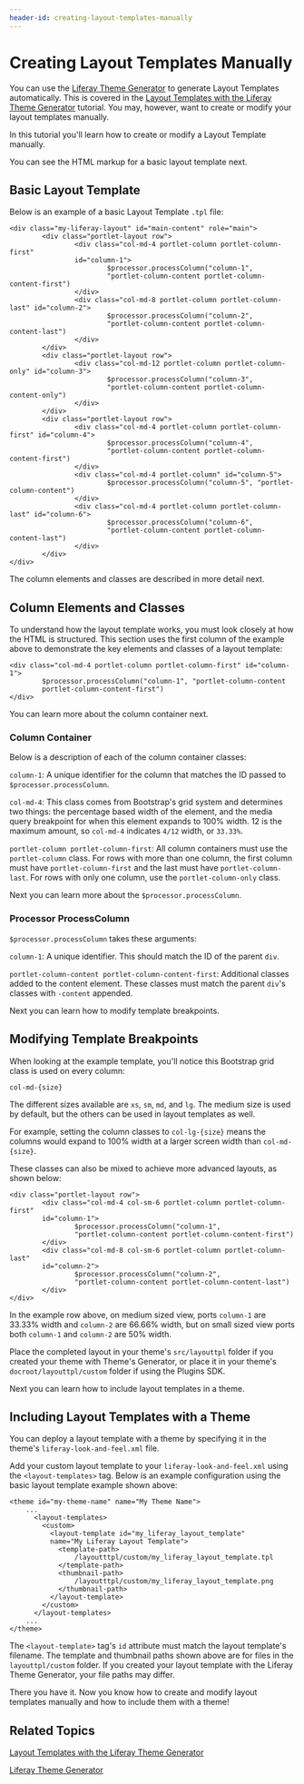 ```yaml
---
header-id: creating-layout-templates-manually
---
```


# Creating Layout Templates Manually

You can use the [Liferay Theme Generator](/docs/7-0/tutorials/-/knowledge_base/t/themes-generator)
to generate Layout Templates automatically. This is covered in the 
[Layout Templates with the Liferay Theme Generator](/docs/7-0/tutorials/-/knowledge_base/t/creating-layout-templates-with-the-themes-generator-0) 
tutorial. You may, however, want to create or modify your layout templates manually.

In this tutorial you'll learn how to create or modify a Layout Template manually.

You can see the HTML markup for a basic layout template next.

## Basic Layout Template

Below is an example of a basic Layout Template `.tpl` file:

    <div class="my-liferay-layout" id="main-content" role="main">
            <div class="portlet-layout row">
                    <div class="col-md-4 portlet-column portlet-column-first" 
                    id="column-1">
                            $processor.processColumn("column-1", 
                            "portlet-column-content portlet-column-content-first")
                    </div>
                    <div class="col-md-8 portlet-column portlet-column-last" id="column-2">
                            $processor.processColumn("column-2", 
                            "portlet-column-content portlet-column-content-last")
                    </div>
            </div>
            <div class="portlet-layout row">
                    <div class="col-md-12 portlet-column portlet-column-only" id="column-3">
                            $processor.processColumn("column-3", 
                            "portlet-column-content portlet-column-content-only")
                    </div>
            </div>
            <div class="portlet-layout row">
                    <div class="col-md-4 portlet-column portlet-column-first" id="column-4">
                            $processor.processColumn("column-4", 
                            "portlet-column-content portlet-column-content-first")
                    </div>
                    <div class="col-md-4 portlet-column" id="column-5">
                            $processor.processColumn("column-5", "portlet-column-content")
                    </div>
                    <div class="col-md-4 portlet-column portlet-column-last" id="column-6">
                            $processor.processColumn("column-6", 
                            "portlet-column-content portlet-column-content-last")
                    </div>
            </div>
    </div>

The column elements and classes are described in more detail next.

## Column Elements and Classes

To understand how the layout template works, you must look closely at how the
HTML is structured. This section uses the first column of the example above 
to demonstrate the key elements and classes of a layout template:

    <div class="col-md-4 portlet-column portlet-column-first" id="column-1">
            $processor.processColumn("column-1", "portlet-column-content 
            portlet-column-content-first")
    </div>

You can learn more about the column container next.

### Column Container

Below is a description of each of the column container classes:

`column-1`: A unique identifier for the column that matches the ID passed to 
`$processor.processColumn`.

`col-md-4`: This class comes from Bootstrap's grid system and determines two 
things: the percentage based width of the element, and the media query 
breakpoint for when this element expands to 100% width. 12 is the maximum 
amount, so `col-md-4` indicates `4/12` width, or `33.33%`.

`portlet-column portlet-column-first`: All column containers must use the 
`portlet-column` class. For rows with more than one column, the first column 
must have `portlet-column-first` and the last must have `portlet-column-last`. 
For rows with only one column, use the `portlet-column-only` class.
 
Next you can learn more about the `$processor.processColumn`.

### Processor ProcessColumn

`$processor.processColumn` takes these arguments: 

`column-1`: A unique identifier. This should match the ID of the parent `div`.

`portlet-column-content portlet-column-content-first`: Additional classes 
added to the content element. These classes must match the parent `div`'s 
classes with `-content` appended.

Next you can learn how to modify template breakpoints.

## Modifying Template Breakpoints

When looking at the example template, you'll notice this Bootstrap grid class 
is used on every column:

    col-md-{size}

The different sizes available are `xs`, `sm`, `md`, and `lg`. The medium size is 
used by default, but the others can be used in layout templates as well.

For example, setting the column classes to `col-lg-{size}` means the columns 
would expand to 100% width at a larger screen width than `col-md-{size}`.

These classes can also be mixed to achieve more advanced layouts, as shown
below:

    <div class="portlet-layout row">
            <div class="col-md-4 col-sm-6 portlet-column portlet-column-first" 
            id="column-1">
                    $processor.processColumn("column-1", 
                    "portlet-column-content portlet-column-content-first")
            </div>
            <div class="col-md-8 col-sm-6 portlet-column portlet-column-last" 
            id="column-2">
                    $processor.processColumn("column-2", 
                    "portlet-column-content portlet-column-content-last")
            </div>
    </div>

In the example row above, on medium sized view, ports `column-1` are 33.33% 
width and `column-2` are 66.66% width, but on small sized view ports both 
`column-1` and `column-2` are 50% width.

Place the completed layout in your theme's `src/layouttpl` folder if you created
your theme with Theme's Generator, or place it in your theme's 
`docroot/layouttpl/custom` folder if using the Plugins SDK.


Next you can learn how to include layout templates in a theme.

## Including Layout Templates with a Theme

You can deploy a layout template with a theme by specifying it in the theme's 
`liferay-look-and-feel.xml` file.

Add your custom layout template to your `liferay-look-and-feel.xml` using the 
`<layout-templates>` tag. Below is an example configuration using the basic 
layout template example shown above:

    <theme id="my-theme-name" name="My Theme Name">
        ...
          <layout-templates>
            <custom>
              <layout-template id="my_liferay_layout_template" 
              name="My Liferay Layout Template">
                <template-path>
                    /layoutttpl/custom/my_liferay_layout_template.tpl
                </template-path>
                <thumbnail-path>
                    /layoutttpl/custom/my_liferay_layout_template.png
                </thumbnail-path>
              </layout-template>
            </custom>
          </layout-templates>
        ...
    </theme>

The `<layout-template>` tag's `id` attribute must match the layout template's 
filename. The template and thumbnail paths shown above are for files in the 
`layouttpl/custom` folder. If you created your layout template with the Liferay 
Theme Generator, your file paths may differ. 

There you have it. Now you know how to create and modify layout templates 
manually and how to include them with a theme!

## Related Topics

[Layout Templates with the Liferay Theme Generator](/docs/7-0/tutorials/-/knowledge_base/t/creating-layout-templates-with-the-themes-generator-0)

[Liferay Theme Generator](/docs/7-0/tutorials/-/knowledge_base/t/themes-generator)
